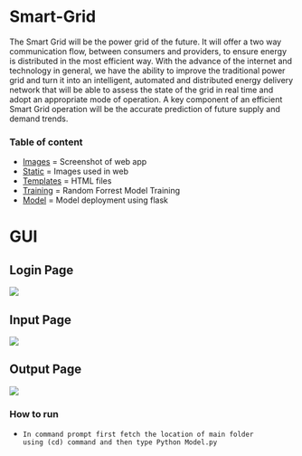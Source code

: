 # Smart-Grid
The Smart Grid will be the power grid of the future. It will offer a two way communication flow, between consumers and
providers, to ensure energy is distributed in the most efficient way. With the advance of the internet and technology in
general, we have the ability to improve the traditional power grid and turn it into an intelligent, automated and distributed
energy delivery network that will be able to assess the state of the grid in real time and adopt an appropriate mode of
operation. A key component of an efficient Smart Grid operation will be the accurate prediction of future supply and
demand trends.


### Table of content

- [Images](https://github.com/SarangDeshmukh7/Smart-Grid-End-to-End/tree/master/Images) = Screenshot of web app
- [Static](https://github.com/SarangDeshmukh7/Smart-Grid-End-to-End/tree/master/Static) = Images used in web
- [Templates](https://github.com/SarangDeshmukh7/Smart-Grid-End-to-End/tree/master/templates) = HTML files
- [Training](https://github.com/SarangDeshmukh7/Smart-Grid-End-to-End/blob/master/Training.ipynb) = Random Forrest Model Training
- [Model](https://github.com/SarangDeshmukh7/Smart-Grid-End-to-End/blob/master/Model.py) = Model deployment using flask




# GUI 

## Login Page
<img src = "https://user-images.githubusercontent.com/66946910/98669999-0ca32c00-2378-11eb-84c0-f36592e2285a.png"/>

## Input Page
<img src = "https://user-images.githubusercontent.com/66946910/98670005-0e6cef80-2378-11eb-9699-05b1717ec0ea.png"/>

## Output Page
<img src = "https://user-images.githubusercontent.com/66946910/98670011-0f9e1c80-2378-11eb-9c98-723685e3b9b9.png"/>



### How to run
- <code>In command prompt first fetch the location of main folder using (cd) command and then type Python Model.py</code>
